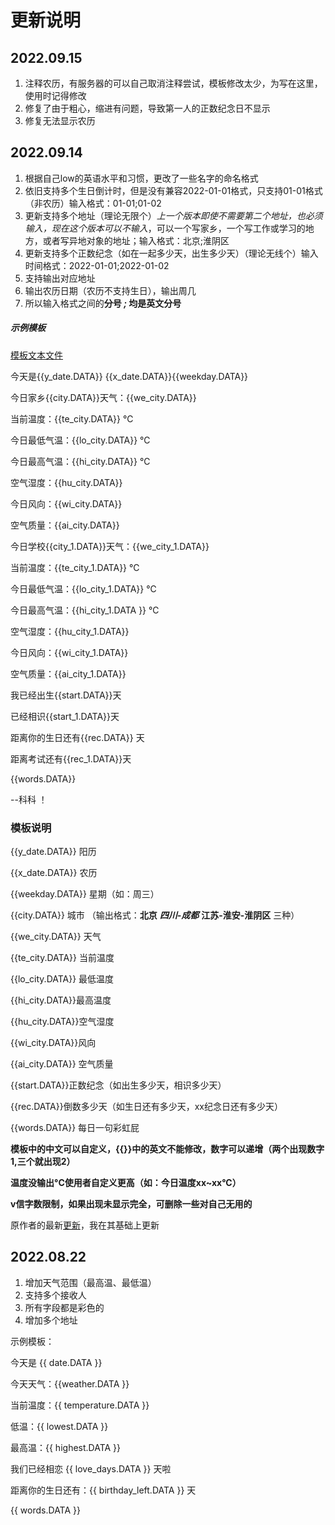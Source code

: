 # 更新说明
## 2022.09.15
1. 注释农历，有服务器的可以自己取消注释尝试，模板修改太少，为写在这里，使用时记得修改
2. 修复了由于粗心，缩进有问题，导致第一人的正数纪念日不显示
3. 修复无法显示农历

## 2022.09.14
1. 根据自己low的英语水平和习惯，更改了一些名字的命名格式
2. 依旧支持多个生日倒计时，但是没有兼容2022-01-01格式，只支持01-01格式（非农历）输入格式：01-01;01-02
3. 更新支持多个地址（理论无限个）*上一个版本即使不需要第二个地址，也必须输入，现在这个版本可以不输入*，可以一个写家乡，一个写工作或学习的地方，或者写异地对象的地址；输入格式：北京;淮阴区
4. 更新支持多个正数纪念（如在一起多少天，出生多少天）（理论无线个）输入时间格式：2022-01-01;2022-01-02
5. 支持输出对应地址
6. 输出农历日期（农历不支持生日），输出周几
7. 所以输入格式之间的**分号 *;* 均是英文分号**

##### 示例模板
[模板文本文件](./模板.txt)

今天是{{y_date.DATA}} {{x_date.DATA}}{{weekday.DATA}}

今日家乡{{city.DATA}}天气：{{we_city.DATA}} 

当前温度：{{te_city.DATA}} ℃ 

今日最低气温：{{lo_city.DATA}} ℃ 

今日最高气温：{{hi_city.DATA}} ℃ 

空气湿度：{{hu_city.DATA}} 

今日风向：{{wi_city.DATA}} 

空气质量：{{ai_city.DATA}} 

今日学校{{city_1.DATA}}天气：{{we_city_1.DATA}} 

当前温度：{{te_city_1.DATA}} ℃ 

今日最低气温：{{lo_city_1.DATA}} ℃ 

今日最高气温：{{hi_city_1.DATA }} ℃ 

空气湿度：{{hu_city_1.DATA}} 

今日风向：{{wi_city_1.DATA}} 

空气质量：{{ai_city_1.DATA}} 

我已经出生{{start.DATA}}天 

已经相识{{start_1.DATA}}天

距离你的生日还有{{rec.DATA}} 天 

距离考试还有{{rec_1.DATA}}天

{{words.DATA}} 

--科科 ！

### 模板说明
{{y_date.DATA}} 阳历

{{x_date.DATA}} 农历

{{weekday.DATA}} 星期（如：周三）

{{city.DATA}} 城市 （输出格式：**北京**  ***四川-成都*** **江苏-淮安-淮阴区**  三种）

{{we_city.DATA}} 天气

{{te_city.DATA}} 当前温度

{{lo_city.DATA}} 最低温度

{{hi_city.DATA}}最高温度

{{hu_city.DATA}}空气湿度

{{wi_city.DATA}}风向

{{ai_city.DATA}} 空气质量

{{start.DATA}}正数纪念（如出生多少天，相识多少天）

{{rec.DATA}}倒数多少天（如生日还有多少天，xx纪念日还有多少天）

{{words.DATA}} 每日一句彩虹屁

**模板中的中文可以自定义，{{}}中的英文不能修改，数字可以递增（两个出现数字1,三个就出现2）**

**温度没输出°C使用者自定义更高（如：今日温度xx~xx°C）**

**v信字数限制，如果出现未显示完全，可删除一些对自己无用的**

原作者的最新[更新](./auth_UPGRADE.md)，我在其基础上更新
## 2022.08.22

1. 增加天气范围（最高温、最低温）
2. 支持多个接收人
3. 所有字段都是彩色的
4. 增加多个地址

示例模板：

今天是 {{ date.DATA }}

今天天气：{{weather.DATA }}

当前温度：{{ temperature.DATA }}

低温：{{ lowest.DATA }}

最高温：{{ highest.DATA }}

我们已经相恋 {{ love_days.DATA }} 天啦

距离你的生日还有：{{ birthday_left.DATA }} 天

{{ words.DATA }}
